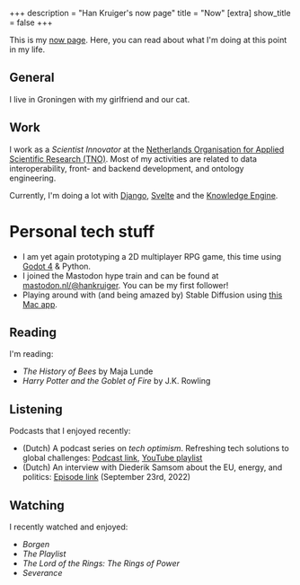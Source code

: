 +++
description = "Han Kruiger's now page"
title = "Now"
[extra]
show_title = false
+++

This is my [now page](https://nownownow.com/about).
Here, you can read about what I'm doing at this point in my life.

## General
I live in Groningen with my girlfriend and our cat.

## Work
I work as a *Scientist Innovator* at the [Netherlands Organisation for Applied Scientific Research (TNO)](https://www.tno.nl/en/).
Most of my activities are related to data interoperability, front- and backend development, and ontology engineering.

Currently, I'm doing a lot with [Django](https://www.djangoproject.com), [Svelte](https://svelte.dev/) and the [Knowledge Engine](https://github.com/tno/knowledge-engine).

# Personal tech stuff

- I am yet again prototyping a 2D multiplayer RPG game, this time using [Godot 4](https://godotengine.org) & Python.
- I joined the Mastodon hype train and can be found at [mastodon.nl/@hankruiger](https://mastodon.nl/@hankruiger). You can be my first follower!
- Playing around with (and being amazed by) Stable Diffusion using [this Mac app](https://diffusionbee.com).

## Reading
I'm reading:

- *The History of Bees* by Maja Lunde
- *Harry Potter and the Goblet of Fire* by J.K. Rowling

## Listening
Podcasts that I enjoyed recently:

- (Dutch) A podcast series on *tech optimism*. Refreshing tech solutions to global challenges: [Podcast link](https://pca.st/podcast/dd9a7d90-fbeb-0133-9c92-59d98c6b72b8), [YouTube playlist](https://youtube.com/playlist?list=PLx-XPvxlN-7_1cfRF_KrN1dSnr2h4Fk5-)
- (Dutch) An interview with Diederik Samsom about the EU, energy, and politics: [Episode link](https://pca.st/episode/f5e4910f-7bec-40f0-80e1-f5504881a85d) (September 23rd, 2022)

## Watching
I recently watched and enjoyed:

- *Borgen*
- *The Playlist*
- *The Lord of the Rings: The Rings of Power*
- *Severance*
